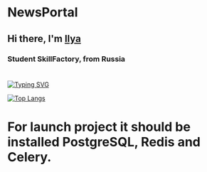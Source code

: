 # NewsPortal
## Hi there, I'm [Ilya]() 
### Student SkillFactory, from Russia
#
[![Typing SVG](https://readme-typing-svg.herokuapp.com?color=%2336BCF7&lines=Full-stack+development+on+Python)](https://git.io/typing-svg)

[![Top Langs](https://github-readme-stats.vercel.app/api/top-langs/?username=anuraghazra&layout=compact)](https://github.com/anuraghazra/github-readme-stats)
#
# __For launch project it should be installed PostgreSQL, Redis and Celery.__
